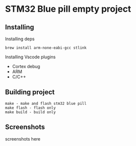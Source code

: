 # STM32 Blue pill empty project

## Installing
Installing deps
```
brew install arm-none-eabi-gcc stlink
```
Installing Vscode plugins
- Cortex debug
- ARM
- C/C++

## Building project

```
make - make and flash stm32 blue pill
make flash - flash only
make build - build only
```

## Screenshots

screenshots here
